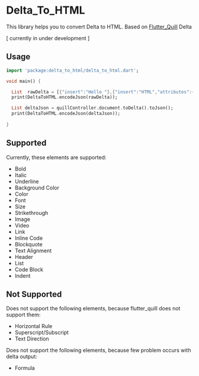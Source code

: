 # Delta_To_HTML

This library helps you to convert Delta to HTML. Based on [Flutter_Quill](https://pub.dev/packages/flutter_quill) Delta 

[ currently in under development ]


## Usage

```dart
import 'package:delta_to_html/delta_to_html.dart';

void main() {

  List  rawDelta = [{"insert":"Hello "},{"insert":"HTML","attributes":{"bold":true}}];
  print(DeltaToHTML.encodeJson(rawDelta));

  List deltaJson = quillController.document.toDelta().toJson();
  print(DeltaToHTML.encodeJson(deltaJson));
  
}
```

## Supported
Currently, these elements are supported:
  - Bold
  - Italic
  - Underline
  - Background Color
  - Color
  - Font
  - Size
  - Strikethrough
  - Image
  - Video
  - Link
  - Inline Code
  - Blockquote
  - Text Alignment
  - Header
  - List
  - Code Block
  - Indent


## Not Supported
Does not support the following elements, because flutter_quill does not support them:
  - Horizontal Rule
  - Superscript/Subscript
  - Text Direction

Does not support the following elements, because few problem occurs with delta output:
  - Formula

